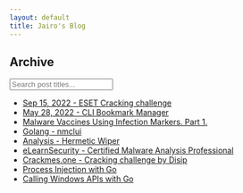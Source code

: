 ```yaml
---
layout: default
title: Jairo's Blog
---
```

<head>
<meta name="viewport" content="width=device-width, initial-scale=1">
<style>
* {
  box-sizing: border-box;
}

#myInput {
  background-image: url('/css/searchicon.png');
  background-position: 10px 12px;
  background-repeat: no-repeat;
  width: 100%;
  font-size: 16px;
  padding: 12px 20px 12px 40px;
  border: 1px solid #ddd;
  margin-bottom: 12px;
}

#myUL {
  list-style-type: none;
  padding: 0;
  margin: 0;
}

#myUL li a {
  border: 1px solid #ddd;
  margin-top: -1px; /* Prevent double borders */
  background-color: #ffffff; /*#f6f6f6;*/
  padding: 12px;
  text-decoration: none;
  font-size: 18px;
  color: black;
  display: block
}

#myUL li a:hover:not(.header) {
  background-color: #eee;
}
</style>
</head>

<h2>Archive</h2>

<input type="text" id="myInput" onkeyup="myFunction()" placeholder="Search post titles..." title="Type in a name">

<ul id="myUL">
  <li><a href="https://jairochavesb.github.io/blog/posts/2022/09/15/eset-cracking-challenge.html">Sep 15, 2022 - ESET Cracking challenge</a></li>
  <li><a href="https://jairochavesb.github.io/blog/posts/2022/05/28/bookmarks.html">May 28, 2022 - CLI Bookmark Manager</a></li>
  <li><a href="https://jairochavesb.github.io/blog/posts/2022/05/26/malware_vaccines_part1.html">Malware Vaccines Using Infection Markers. Part 1.</a></li>
  <li><a href="https://jairochavesb.github.io/blog/posts/2022/04/11/golang-nmclui.html">Golang - nmclui</a></li>
  <li><a href="https://jairochavesb.github.io/blog/posts/2022/02/28/hermetic-wiper.html">Analysis - Hermetic Wiper</a></li>
  <li><a href="https://jairochavesb.github.io/blog/posts/2022/02/16/elearnsec-ecmap-review.html">eLearnSecurity - Certified Malware Analysis Professional</a></li>
  <li><a href="https://jairochavesb.github.io/blog/posts/2021/12/cracking-challenge-by-disip.html">Crackmes.one - Cracking challenge by Disip</a></li>
  <li><a href="https://jairochavesb.github.io/blog/posts/2021/12/process-injection-with-go.html">Process Injection with Go</a></li>
  <li><a href="https://jairochavesb.github.io/blog/posts/2021/12/call-windows-api-with-go.html">Calling Windows APIs with Go</a></li>
</ul>

<script>
function myFunction() {
    var input, filter, ul, li, a, i, txtValue;
    input = document.getElementById("myInput");
    filter = input.value.toUpperCase();
    ul = document.getElementById("myUL");
    li = ul.getElementsByTagName("li");
    for (i = 0; i < li.length; i++) {
        a = li[i].getElementsByTagName("a")[0];
        txtValue = a.textContent || a.innerText;
        if (txtValue.toUpperCase().indexOf(filter) > -1) {
            li[i].style.display = "";
        } else {
            li[i].style.display = "none";
        }
    }
}
</script>

